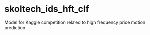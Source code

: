 # skoltech_ids_hft_clf
Model for Kaggle competition related to high frequency price motion prediction
